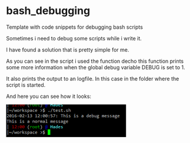 # bash_debugging
Template with code snippets for debugging bash scripts

Sometimes i need to debug some scripts while i write it.

I have found a solution that is pretty simple for me.

As you can see in the script i used the function decho this function prints some more information when the global debug variable DEBUG is set to 1.

It also prints the output to an logfile.
In this case in the folder where the script is started.

And here you can see how it looks:

![Alt text](/debug_test.png?raw=true "Optional Title")
